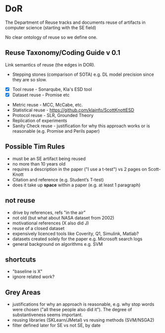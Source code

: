 # DoR
The Department of Reuse tracks and documents reuse of artifacts in computer science (starting with the SE field)

No clear ontology of reuse so we define one.

## Reuse Taxonomy/Coding Guide v 0.1
Link semantics of reuse (the edges in DOR). 
* Stepping stones (comparison of SOTA) e.g. DL model precision since they are so slow.
- [x] Tool reuse - Sonarqube, Kla's ESD tool
- [x] Dataset reuse - Promise etc
* Metric reuse - MCC, McCabe, etc.
* Statistical reuse - https://github.com/klainfo/ScottKnottESD 
* Protocol reuse - SLR, Grounded Theory
* Replication of experiments
* Sanity Check reuse - justification for why this approach works or is reasonable (e.g. Promise and Perils paper)

## Possible Tim Rules
- must be an SE artifact being reused
- no more than 10 years old
- requires a description in the paper ("I use a t-test") vs 2 pages on Scott-Knott
- Citation and reference (e.g. Student’s T-test)
- does it take up **space** within a paper (e.g. at least 1 paragraph)

## not reuse
- drive by references, refs "in the air"
- not old (but what about NASA dataset from 2002)
- motivational references (X also did J)
- reuse of a closed dataset
- expensively licenced tools like Coverity, Q1, Simulink, Matlab?
- datasets created solely for the paper e.g. Microsoft search logs
- general background on algorithms e.g. SVM 

## shortcuts
- "baseline is X"
- ignore related work? 

## Grey Areas
- justifications for why an approach is reasonable, e.g. why stop words were chosen ("all these people also did it"). The degree of substantiveness seems important.
- reusing libraries (SKLearn/JMetal) vs reusing methods (SVM/NSGA2)
- filter defined later for SE vs not SE, by date

